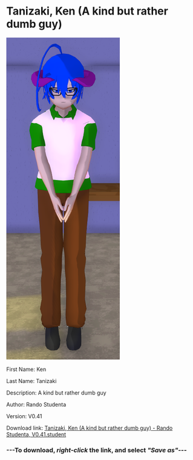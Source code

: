 # Tanizaki, Ken (A kind but rather dumb guy)

<img src = "https://raw.githubusercontent.com/Arbiter1223/Daigaku-Gurashi-Custom-Students/master/Students/Files/Tanizaki%2C%20Ken%20(A%20kind%20but%20rather%20dumb%20guy).png">

First Name: Ken

Last Name: Tanizaki

Description: A kind but rather dumb guy

Author: Rando Studenta

Version: V0.41

Download link: <a href="https://raw.githubusercontent.com/Arbiter1223/Daigaku-Gurashi-Custom-Students/master/Students/Files/Tanizaki%2C%20Ken%20(A%20kind%20but%20rather%20dumb%20guy)%20-%20Rando%20Studenta%2C%20V0.41.student">Tanizaki, Ken (A kind but rather dumb guy) - Rando Studenta, V0.41.student</a>

### ---**To download, _right-click_ the link, and select _"Save as"_**---
